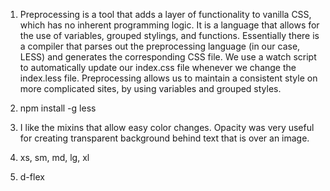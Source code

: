 1. Preprocessing is a tool that adds a layer of functionality to vanilla CSS, which has no inherent programming logic. It is a language that allows for the use of variables, grouped stylings, and functions. Essentially there is a compiler that parses out the preprocessing language (in our case, LESS) and generates the corresponding CSS file. We use a watch script to automatically update our index.css file whenever we change the index.less file. Preprocessing allows us to maintain a consistent style on more complicated sites, by using variables and grouped styles. 

2. npm install -g less

3. I like the mixins that allow easy color changes. Opacity was very useful for creating transparent background behind text that is over an image. 
4. xs, sm, md, lg, xl
5. d-flex